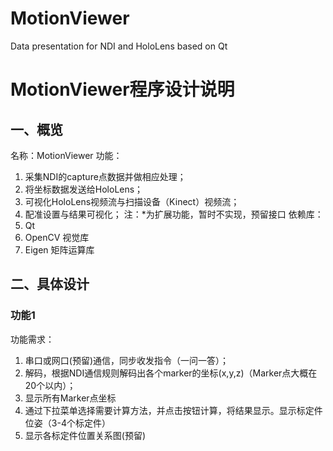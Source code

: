 # MotionViewer
 Data presentation for NDI and HoloLens based on Qt


# MotionViewer程序设计说明
## 一、概览
名称：MotionViewer
功能：
1. 采集NDI的capture点数据并做相应处理；
2. 将坐标数据发送给HoloLens；
3. 可视化HoloLens视频流与扫描设备（Kinect）视频流；
4. 配准设置与结果可视化；
	  注：*为扩展功能，暂时不实现，预留接口
依赖库：
1. Qt
2. OpenCV 视觉库
3. Eigen 矩阵运算库

## 二、具体设计

### 功能1
功能需求：
1. 串口或网口(预留)通信，同步收发指令（一问一答）；
2. 解码，根据NDI通信规则解码出各个marker的坐标(x,y,z)（Marker点大概在20个以内）；
3. 显示所有Marker点坐标
4. 通过下拉菜单选择需要计算方法，并点击按钮计算，将结果显示。显示标定件位姿（3-4个标定件）
5. 显示各标定件位置关系图(预留)